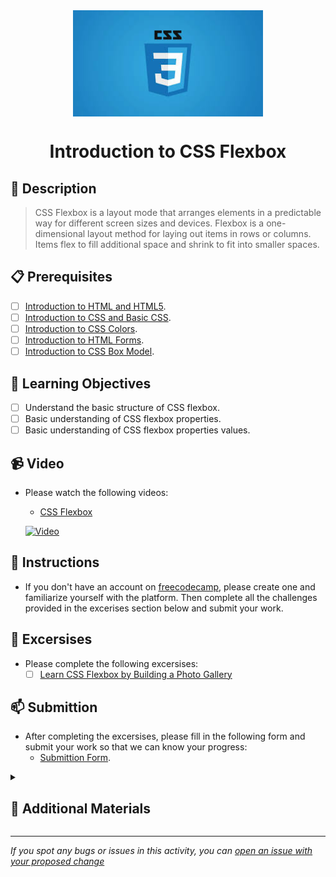<div align="center">
    <img src="../images/css.jpg" alt="Logo" height="170" align="center">
    <h1 align="center">Introduction to CSS Flexbox</h1>
</div>

## 📝 Description
> CSS Flexbox is a layout mode that arranges elements in a predictable way for different screen sizes and devices. Flexbox is a one-dimensional layout method for laying out items in rows or columns. Items flex to fill additional space and shrink to fit into smaller spaces.

## 📋 Prerequisites
- [ ] [Introduction to HTML and HTML5](https://github.com/Kick-StartDev/web-development-basic-curriculum/blob/responsive-web-design/responsive-web-design/introduction-to-html-and-html5.md).
- [ ] [Introduction to CSS and Basic CSS](https://github.com/Kick-StartDev/web-development-basic-curriculum/blob/responsive-web-design/responsive-web-design/introduction-to-css-and-basic-css.md).
- [ ] [Introduction to CSS Colors](https://github.com/Kick-StartDev/web-development-basic-curriculum/blob/responsive-web-design/responsive-web-design/introduction-to-css-colors.md).
- [ ] [Introduction to HTML Forms](https://github.com/Kick-StartDev/web-development-basic-curriculum/blob/responsive-web-design/responsive-web-design/introduction-to-html-forms.md).
- [ ] [Introduction to CSS Box Model](https://github.com/Kick-StartDev/web-development-basic-curriculum/blob/responsive-web-design/responsive-web-design/introduction-to-css-box-model.md).

## 🎯 Learning Objectives
- [ ] Understand the basic structure of CSS flexbox.
- [ ] Basic understanding of CSS flexbox properties.
- [ ] Basic understanding of CSS flexbox properties values.

## 📹 Video

- Please watch the following videos:
    - <a href="https://www.youtube.com/watch?v=JJSoEo8JSnc" target="_blank">CSS Flexbox</a>

    [![Video](https://img.youtube.com/vi/JJSoEo8JSnc/0.jpg)](https://www.youtube.com/watch?v=JJSoEo8JSnc)

## 🔧 Instructions
- If you don't have an account on [freecodecamp](freecodecamp.org), please create one and familiarize yourself with the platform.
Then complete all the challenges provided in the excerises section below and submit your work.

## 🚀 Excersises
- Please complete the following excersises:
    - [ ] [Learn CSS Flexbox by Building a Photo Gallery](https://www.freecodecamp.org/learn/2022/responsive-web-design/learn-css-flexbox-by-building-a-photo-gallery/step-1)

## 📫 Submittion
- After completing the excersises, please fill in the following form and submit your work so that we can know your progress:
    - [Submittion Form](https://airtable.com/shrTKszJIyALWIPnb).

<details>
    <summary>
        <h2>📌 Additional Materials</h2>
    </summary>
    <hr style="height:1px;border-width:0;color:gray;background-color:dark">
    <i>
        These are all optional, but if you're interested in exploring this topic further, here are some resources to help you.
    </i>

<br>
    <ul>
        <li><a href="https://www.w3schools.com/css/css3_flexbox.asp" target="_blank">CSS Flexbox</a></li>
        <li><a href="https://www.youtube.com/watch?v=tXIhdp5R7sc" target="_blank">CSS Flexbox</a></li>
        <li><a href="https://www.youtube.com/watch?v=9DCpQG1KVGk" target="_blank">How to use freecodecamp</a></li>
    </ul>
</details>

------

_If you spot any bugs or issues in this activity, you can [open an issue with your proposed change](https://github.com/Kick-StartDev/web-development-basic-curriculum/issues/new)_
